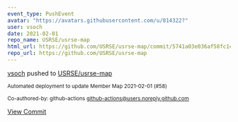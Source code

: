 ```yaml
---
event_type: PushEvent
avatar: "https://avatars.githubusercontent.com/u/814322?"
user: vsoch
date: 2021-02-01
repo_name: USRSE/usrse-map
html_url: https://github.com/USRSE/usrse-map/commit/5741a03e036af58fc1cb0265c1f85db173fc6434
repo_url: https://github.com/USRSE/usrse-map
---
```


<a href='https://github.com/vsoch' target='_blank'>vsoch</a> pushed to <a href='https://github.com/USRSE/usrse-map' target='_blank'>USRSE/usrse-map</a>

<small>Automated deployment to update Member Map 2021-02-01 (#58)

Co-authored-by: github-actions <github-actions@users.noreply.github.com></small>

<a href='https://github.com/USRSE/usrse-map/commit/5741a03e036af58fc1cb0265c1f85db173fc6434' target='_blank'>View Commit</a>